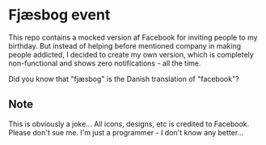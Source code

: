 # Fjæsbog event

This repo contains a mocked version af Facebook for inviting people to my birthday. But instead of helping before mentioned company in making people addicted, I decided to create my own version, which is completely non-functional and shows zero notifications - all the time.

Did you know that "fjæsbog" is the Danish translation of "facebook"?

## Note

This is obviously a joke... All icons, designs, etc is credited to Facebook. Please don't sue me. I'm just a programmer - I don't know any better...
